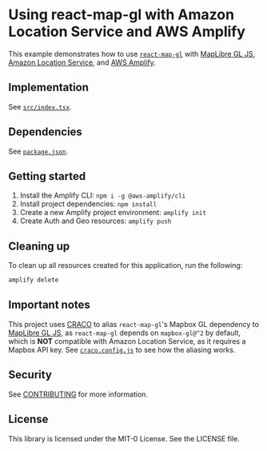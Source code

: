 # Using react-map-gl with Amazon Location Service and AWS Amplify

This example demonstrates how to use [`react-map-gl`](https://visgl.github.io/react-map-gl/) with
[MapLibre GL JS](https://maplibre.org/maplibre-gl-js-docs/api/), [Amazon Location
Service](https://aws.amazon.com/location), and [AWS Amplify](https://aws.amazon.com/amplify/).

## Implementation

See [`src/index.tsx`](src/index.tsx).

## Dependencies

See [`package.json`](package.json#L6-L14).

## Getting started

1. Install the Amplify CLI: `npm i -g @aws-amplify/cli`
1. Install project dependencies: `npm install`
1. Create a new Amplify project environment: `amplify init`
1. Create Auth and Geo resources: `amplify push`

## Cleaning up

To clean up all resources created for this application, run the following:

```bash
amplify delete
```

## Important notes

This project uses [CRACO](https://github.com/gsoft-inc/craco) to alias `react-map-gl`'s Mapbox GL
dependency to [MapLibre GL JS](https://maplibre.org/), as `react-map-gl` depends on `mapbox-gl@^2`
by default, which is **NOT** compatible with Amazon Location Service, as it requires a Mapbox API
key. See [`craco.config.js`](craco.config.js) to see how the aliasing works.

## Security

See [CONTRIBUTING](../CONTRIBUTING.md#security-issue-notifications) for more information.

## License

This library is licensed under the MIT-0 License. See the LICENSE file.
